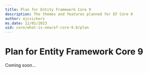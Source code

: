 ```yaml
---
title: Plan for Entity Framework Core 9
description: The themes and features planned for EF Core 9
author: ajcvickers
ms.date: 12/01/2023
uid: core/what-is-new/ef-core-9.0/plan
---
```


# Plan for Entity Framework Core 9

Coming soon...
